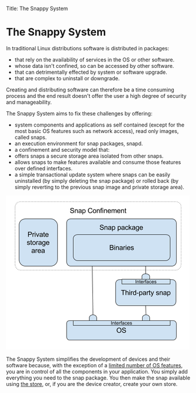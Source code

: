 Title: The Snappy System

# The Snappy System

In traditional Linux distributions software is distributed in packages:

- that rely on the availability of services in the OS or other software.
- whose data isn't confined, so can be accessed by other software.
- that can detrimentally effected by system or software upgrade.
- that are complex to uninstall or downgrade.

Creating and distributing software can therefore be a time consuming process and the end result doesn't offer the user a high degree of security and manageability.

The Snappy System aims to fix these challenges by offering:

- system components and applications as self contained (except for the most basic OS features such as network access), read only images, called snaps.
- an execution environment for snap packages, snapd.
- a confinement and security model that:
 - offers snaps a secure storage area isolated from other snaps.
 - allows snaps to make features available and consume those features over defined interfaces.
- a simple transactional update system where snaps can be easily uninstalled (by simply deleting the snap package) or rolled back (by simply reverting to the previous snap image and private storage area). 

![Snaps are self contained, confined applications that can make use features in other snaps using Interfaces.]( ./media/snap_in_snappy_system.png "Snap in the Snappy System")

The Snappy System simplifies the development of devices and their software because, with the exception of a [limited number of OS features](ubuntu_core_desktop.md "Interfaces in Ubuntu core"), you are in control of all the components in your application. You simply add everything you need to the snap package. You then make the snap available using [the store](store.md "the store"), or, if you are the device creator, create your own store. 
